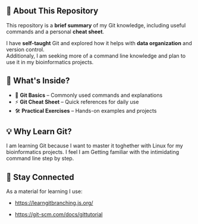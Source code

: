 ## 📌 About This Repository 
This repository is a **brief summary** of my Git knowledge, including useful commands and a personal **cheat sheet**.  

I have **self-taught** Git and explored how it helps with **data organization** and version control.  
Additionaly, I am seeking more of a command line knowledge and plan to use it in my bioinformatics projects.

## 📂 What's Inside?  
- 📖 **Git Basics** – Commonly used commands and explanations  
- ⚡ **Git Cheat Sheet** – Quick references for daily use  
- 🛠 **Practical Exercises** – Hands-on examples and projects  

## 💡 Why Learn Git?  
I am learning Git because I want to master it toghether with Linux for my bioinformatics projects.
I feel I am Getting familiar with the intimidating command line step by step.

## 🔗 Stay Connected  
As a material for learning I use:

- https://learngitbranching.js.org/

- https://git-scm.com/docs/gittutorial
